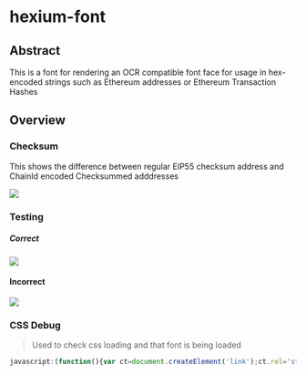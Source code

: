 # hexium-font

## Abstract

This is a font for rendering an OCR compatible font face for usage in hex-encoded strings such as Ethereum addresses or Ethereum Transaction Hashes


## Overview

### Checksum

This shows the difference between regular EIP55 checksum address and ChainId encoded Checksummed adddresses 

![](https://d.pr/i/vHcdYy.jpeg)

### Testing

##### Correct
![](https://d.pr/i/DiraFb.jpeg)

#### Incorrect

![](https://d.pr/i/lC7cWd.jpeg)


### CSS Debug

> Used to check css loading and that font is being loaded

```js
javascript:(function(){var ct=document.createElement('link');ct.rel='stylesheet';ct.href='https://csswizardry.com/ct/ct.css';ct.classList.add('ct');document.head.appendChild(ct);}());
```
